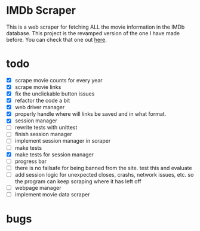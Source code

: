 # IMDb Scraper

This is a web scraper for fetching ALL the movie information in the IMDb database. This project is the revamped version of the one I have made before. You can check that one out [here](https://github.com/ekinakkaya/movies-data-scraping).

# todo

- [x] scrape movie counts for every year
- [x] scrape movie links
- [x] fix the unclickable button issues
- [x] refactor the code a bit
- [x] web driver manager
- [x] properly handle where will links be saved and in what format.
- [x] session manager
- [ ] rewrite tests with unittest
- [ ] finish session manager
- [ ] implement session manager in scraper
- [ ] make tests
- [x] make tests for session manager
- [ ] progress bar
- [ ] there is no failsafe for being banned from the site. test this and evaluate
- [ ] add session logic for unexpected closes, crashs, network issues, etc. so the program can keep scraping where it has left off
- [ ] webpage manager
- [ ] implement movie data scraper

# bugs
